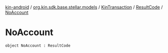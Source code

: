 [kin-android](../../../index.md) / [org.kin.sdk.base.stellar.models](../../index.md) / [KinTransaction](../index.md) / [ResultCode](index.md) / [NoAccount](./-no-account.md)

# NoAccount

`object NoAccount : ResultCode`